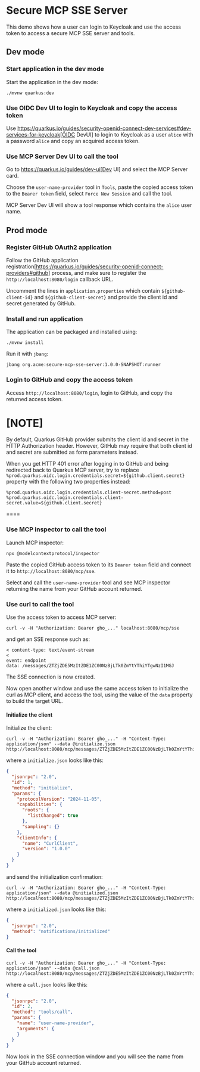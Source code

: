 # Secure MCP SSE Server

This demo shows how a user can login to Keycloak and use the access token to access a secure MCP SSE server and tools.

## Dev mode

### Start application in the dev mode

Start the application in the dev mode:

```shell script
./mvnw quarkus:dev
```

### Use OIDC Dev UI to login to Keycloak and copy the access token

Use https://quarkus.io/guides/security-openid-connect-dev-services#dev-services-for-keycloak[OIDC DevUI] to login to Keycloak as a user `alice` with a password `alice` and copy an acquired access token.

### Use MCP Server Dev UI to call the tool

Go to https://quarkus.io/guides/dev-ui[Dev UI] and select the MCP Server card.

Choose  the `user-name-provider` tool in `Tools`, paste the copied access token to the `Bearer token` field, select `Force New Session` and call the tool.

MCP Server Dev UI will show a tool response which contains the `alice` user name.

## Prod mode

### Register GitHub OAuth2 application

Follow the GitHub application registration[https://quarkus.io/guides/security-openid-connect-providers#github] process, and make sure to register the `http://localhost:8080/login` callback URL.

Uncomment the lines in `application.properties` which contain `${github-client-id}` and `${github-client-secret}` and provide the client id and secret generated by GitHub.

### Install and run application

The application can be packaged and installed using:

```shell script
./mvnw install
```

Run it with `jbang`:

```shell script
jbang org.acme:secure-mcp-sse-server:1.0.0-SNAPSHOT:runner
```

### Login to GitHub and copy the access token

Access `http://localhost:8080/login`, login to GitHub, and copy the returned access token.

[NOTE]
====
By default, Quarkus GitHub provider submits the client id and secret in the HTTP Authorization header.
However, GitHub may require that both client id and secret are submitted as form parameters instead.

When you get HTTP 401 error after logging in to GitHub and being redirected back to Quarkus MCP server,
try to replace `%prod.quarkus.oidc.login.credentials.secret=${github.client.secret}` property
with the following two properties instead:

```properties
%prod.quarkus.oidc.login.credentials.client-secret.method=post
%prod.quarkus.oidc.login.credentials.client-secret.value=${github.client.secret}
```
====

### Use MCP inspector to call the tool

Launch MCP inspector:

```shell script
npx @modelcontextprotocol/inspector
```

Paste the copied GitHub access token to its `Bearer token` field and connect it to `http://localhost:8080/mcp/sse`.

Select and call the `user-name-provider` tool and see MCP inspector returning the name from your GitHub account returned.

### Use curl to call the tool

Use the access token to access MCP server:

```shell script
curl -v -H "Authorization: Bearer gho_..." localhost:8080/mcp/sse
```

and get an SSE response such as:

```shell script
< content-type: text/event-stream
< 
event: endpoint
data: /messages/ZTZjZDE5MzItZDE1ZC00NzBjLTk0ZmYtYThiYTgwNzI1MGJ
```

The SSE connection is now created.

Now open another window and use the same access token to initialize the curl as MCP client, and access the tool, using the value of the `data` property to build the target URL.

#### Initialize the client

Initialize the client:

```shell script
curl -v -H "Authorization: Bearer gho_..." -H "Content-Type: application/json" --data @initialize.json http://localhost:8080/mcp/messages/ZTZjZDE5MzItZDE1ZC00NzBjLTk0ZmYtYThiYTgwNzI1MGJ
```

where a `initialize.json` looks like this:

```json
{
  "jsonrpc": "2.0",
  "id": 1,
  "method": "initialize",
  "params": {
    "protocolVersion": "2024-11-05",
    "capabilities": {
      "roots": {
        "listChanged": true
      },
      "sampling": {}
    },
    "clientInfo": {
      "name": "CurlClient",
      "version": "1.0.0"
    }
  }
}
```

and send the initialization confirmation:

```shell script
curl -v -H "Authorization: Bearer gho_..." -H "Content-Type: application/json" --data @initialized.json http://localhost:8080/mcp/messages/ZTZjZDE5MzItZDE1ZC00NzBjLTk0ZmYtYThiYTgwNzI1MGJ
```

where a `initialized.json` looks like this:

```json
{
  "jsonrpc": "2.0",
  "method": "notifications/initialized"
}
```

#### Call the tool

```shell script
curl -v -H "Authorization: Bearer gho_..." -H "Content-Type: application/json" --data @call.json http://localhost:8080/mcp/messages/ZTZjZDE5MzItZDE1ZC00NzBjLTk0ZmYtYThiYTgwNzI1MGJ
```

where a `call.json` looks like this:

```json
{
  "jsonrpc": "2.0",
  "id": 2,
  "method": "tools/call",
  "params": {
    "name": "user-name-provider",
    "arguments": {
    }
  }
}
```

Now look in the SSE connection window and you will see the name from your GitHub account returned.
